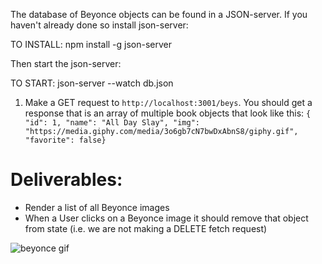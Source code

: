 The database of Beyonce objects can be found in a JSON-server. If you haven't already done so install json-server:

TO INSTALL: npm install -g json-server

Then start the json-server:

TO START: json-server --watch db.json

1. Make a GET request to `http://localhost:3001/beys`. You should get a response that is an array of multiple book objects that look like this:
   `{ "id": 1, "name": "All Day Slay", "img": "https://media.giphy.com/media/3o6gb7cN7bwDxAbnS8/giphy.gif", "favorite": false}`

# Deliverables:

- Render a list of all Beyonce images
- When a User clicks on a Beyonce image it should remove that object from state (i.e. we are not making a DELETE fetch request)

![beyonce gif](bey-slay.gif)
